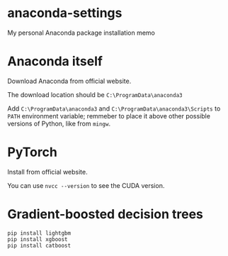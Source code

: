 # anaconda-settings
My personal Anaconda package installation memo

# Anaconda itself
Download Anaconda from official website.

The download location should be `C:\ProgramData\anaconda3`

Add `C:\ProgramData\anaconda3` and `C:\ProgramData\anaconda3\Scripts` to `PATH` environment variable;
remmeber to place it above other possible versions of Python, like from `mingw`.

# PyTorch
Install from official website.

You can use `nvcc --version` to see the CUDA version.

# Gradient-boosted decision trees
```
pip install lightgbm
pip install xgboost
pip install catboost
```
